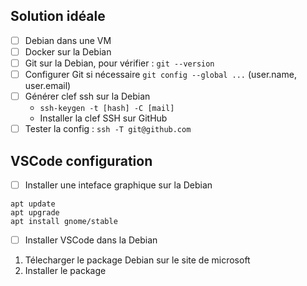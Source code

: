 ## Solution idéale
- [ ] Debian dans une VM
- [ ] Docker sur la Debian
- [ ] Git sur la Debian, pour vérifier : `git --version` 
- [ ] Configurer Git si nécessaire `git config --global ...` (user.name, user.email)
- [ ] Générer clef ssh sur la Debian
	- `ssh-keygen -t [hash] -C [mail]`
	- Installer la clef SSH sur GitHub
- [ ]  Tester la config : `ssh -T git@github.com`

## VSCode configuration
- [ ] Installer une inteface graphique sur la Debian
```
apt update
apt upgrade
apt install gnome/stable
```

- [ ] Installer VSCode dans la Debian

1. Télecharger le package Debian sur le site de microsoft
2. Installer le package